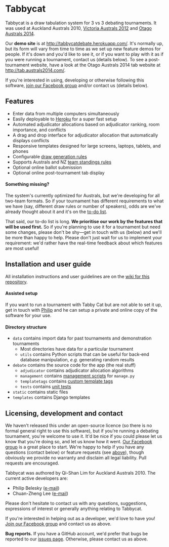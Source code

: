 # Tabbycat

Tabbycat is a draw tabulation system for 3 vs 3 debating tournaments. It was used at Auckland Australs 2010, [Victoria Australs 2012](http://australs2012.com) and [Otago Australs 2014](http://australs2014.com).

Our **demo site** is at http://tabbycatdebate.herokuapp.com/. It's normally up, but its form will vary from time to time as we set up new feature demos for people. If it's down and you'd like to see it, or if you want to play with it as if you were running a tournament, contact us (details below). To see a post-tournament website, have a look at the Otago Australs 2014 tab website at http://tab.australs2014.com/.

If you're interested in using, developing or otherwise following this software,
[join our Facebook group](https://www.facebook.com/groups/tabbycat.debate/) and/or contact us (details below).

## Features

- Enter data from multiple computers simultaneously
- Easily deployable to [Heroku](https://www.heroku.com) for a super fast setup
- Automated adjudicator allocations based on adjudicator ranking, room importance, and conflicts
- A drag and drop interface for adjudicator allocation that automatically displays conflicts
- Responsive templates designed for large screens, laptops, tablets, and phones
- Configurable [draw generation rules](https://github.com/czlee/tabbycat/wiki/Draw-generation)
- Supports Australs and NZ [team standings rules](https://github.com/czlee/tabbycat/wiki/Team-standings-rules)
- Optional online ballot submission
- Optional online post-tournament tab display

#### Something missing?

The system's currently optimized for Australs, but we're developing for all two-team formats. So if your tournament has different requirements to what we have (say, different draw rules or number of speakers), odds are we've already thought about it and it's on the [to-do list](https://github.com/czlee/tabbycat/issues).

That said, our to-do list is long. **We prioritise our work by the features that will be used first.** So if you're planning to use it for a tournament but need some changes, please don't be shy—get in touch with us (below) and we'll be more than happy to help. Please don't just wait for us to implement your requirement: we'd rather have the real-time feedback about which features are most useful!

## Installation and user guide
All installation instructions and user guidelines are on the [wiki for this repository](https://github.com/czlee/tabbycat/wiki/).

#### Assisted setup

If you want to run a tournament with Tabby Cat but are not able to set it up, get in touch with [Philip](http://www.google.com/recaptcha/mailhide/d?k=01aItEbHtwnn1PzIPGGM9W8A==&c=XWljk2iGokfhziV2Rt4OiKA5uab1vCrnxwXcPUsWgnM=) and he can setup a private and online copy of the software for your use.

#### Directory structure
* `data` contains import data for past tournaments and demonstration tournaments
    * Most directories have data for a particular tournament
    * `utils` contains Python scripts that can be useful for back-end database manipulation, _e.g._ generating random results
* `debate` contains the source code for the app (the real stuff)
    * `adjudicator` contains adjudicator allocation algorithms
    * `management` contains [management scripts](https://docs.djangoproject.com/en/dev/howto/custom-management-commands/) for `manage.py`
    * `templatetags` contains [custom template tags](https://docs.djangoproject.com/en/dev/howto/custom-template-tags/)
    * `tests` contains [unit tests](https://docs.djangoproject.com/en/dev/topics/testing/overview/)
* `static` contains static files
* `templates` contains Django templates

## Licensing, development and contact

We haven't released this under an open-source licence (so there is no formal general right to use this software), but if you're running a debating tournament, you're welcome to use it. It'd be nice if you could please let us know that you're doing so, and let us know how it went. [Our Facebook group](https://www.facebook.com/groups/tabbycat.debate/) is a great place to start. We're happy to help if you have any questions (contact below) or feature requests (see [above](#something-missing)), though obviously we provide no warranty and disclaim all legal liability. Pull requests are encouraged.

Tabbycat was authored by Qi-Shan Lim for Auckland Australs 2010. The current active developers are:
* Philip Belesky ([e-mail](http://www.google.com/recaptcha/mailhide/d?k=01aItEbHtwnn1PzIPGGM9W8A==&c=XWljk2iGokfhziV2Rt4OiKA5uab1vCrnxwXcPUsWgnM=))
* Chuan-Zheng Lee ([e-mail](mailto:czlee@stanford.edu))

Please don't hesitate to contact us with any questions, suggestions, expressions of interest or generally anything relating to Tabbycat.

If you're interested in helping out as a developer, we'd love to have you! [Join our Facebook group](https://www.facebook.com/groups/tabbycat.debate/) and contact us as above.

**Bug reports.** If you have a GitHub account, we'd prefer that bugs be reported to our [issues page](https://github.com/czlee/tabbycat/issues). Otherwise, please contact us as above.
